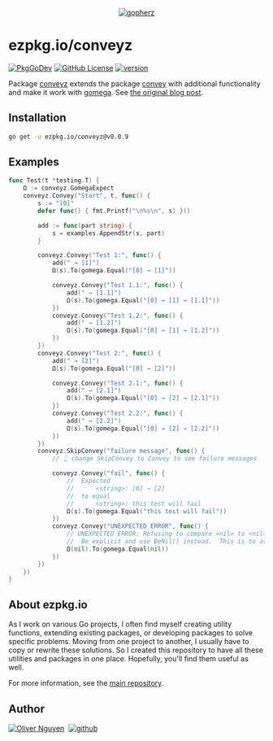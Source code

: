 <div align="center">

[![gopherz](https://ezpkg.io/_/gopherz.svg)](https://ezpkg.io)

</div>

# ezpkg.io/conveyz

[![PkgGoDev](https://pkg.go.dev/badge/ezpkg.io/conveyz)](https://pkg.go.dev/ezpkg.io/conveyz)
[![GitHub License](https://img.shields.io/github/license/ezpkg/conveyz)](https://github.com/ezpkg/conveyz/tree/main/LICENSE)
[![version](https://img.shields.io/github/v/tag/ezpkg/conveyz?label=version)](https://pkg.go.dev/ezpkg.io/conveyz?tab=versions)

Package [conveyz](https://pkg.go.dev/ezpkg.io/conveyz) extends the package [convey](https://pkg.go.dev/github.com/smartystreets/goconvey/convey) with additional functionality and make it work with [gomega](https://pkg.go.dev/github.com/onsi/gomega). See [the original blog post](https://olivernguyen.io/w/goconvey.gomega/).

## Installation

```sh
go get -u ezpkg.io/conveyz@v0.0.9
```

## Examples

```go
func Test(t *testing.T) {
	Ω := conveyz.GomegaExpect
	conveyz.Convey("Start", t, func() {
		s := "[0]"
		defer func() { fmt.Printf("\n%s\n", s) }()

		add := func(part string) {
			s = examples.AppendStr(s, part)
		}

		conveyz.Convey("Test 1:", func() {
			add(" → [1]")
			Ω(s).To(gomega.Equal("[0] → [1]"))

			conveyz.Convey("Test 1.1:", func() {
				add(" → [1.1]")
				Ω(s).To(gomega.Equal("[0] → [1] → [1.1]"))
			})
			conveyz.Convey("Test 1.2:", func() {
				add(" → [1.2]")
				Ω(s).To(gomega.Equal("[0] → [1] → [1.2]"))
			})
		})
		conveyz.Convey("Test 2:", func() {
			add(" → [2]")
			Ω(s).To(gomega.Equal("[0] → [2]"))

			conveyz.Convey("Test 2.1:", func() {
				add(" → [2.1]")
				Ω(s).To(gomega.Equal("[0] → [2] → [2.1]"))
			})
			conveyz.Convey("Test 2.2:", func() {
				add(" → [2.2]")
				Ω(s).To(gomega.Equal("[0] → [2] → [2.2]"))
			})
		})
		conveyz.SkipConvey("failure message", func() {
			// 👆 change SkipConvey to Convey to see failure messages

			conveyz.Convey("fail", func() {
				//  Expected
				//      <string>: [0] → [2]
				//  to equal
				//      <string>: this test will fail
				Ω(s).To(gomega.Equal("this test will fail"))
			})
			conveyz.Convey("UNEXPECTED ERROR", func() {
				// UNEXPECTED ERROR: Refusing to compare <nil> to <nil>.
				//  Be explicit and use BeNil() instead.  This is to avoid mistakes where both sides of an assertion are erroneously uninitialized.
				Ω(nil).To(gomega.Equal(nil))
			})
		})
	})
}
```

## About ezpkg.io

As I work on various Go projects, I often find myself creating utility functions, extending existing packages, or developing packages to solve specific problems. Moving from one project to another, I usually have to copy or rewrite these solutions. So I created this repository to have all these utilities and packages in one place. Hopefully, you'll find them useful as well.

For more information, see the [main repository](https://github.com/ezpkg/ezpkg).

## Author

[![Oliver Nguyen](https://olivernguyen.io/_/badge.svg)](https://olivernguyen.io)&nbsp;&nbsp;[![github](https://img.shields.io/badge/GitHub-100000?style=for-the-badge&logo=github&logoColor=white)](https://github.com/iOliverNguyen)
